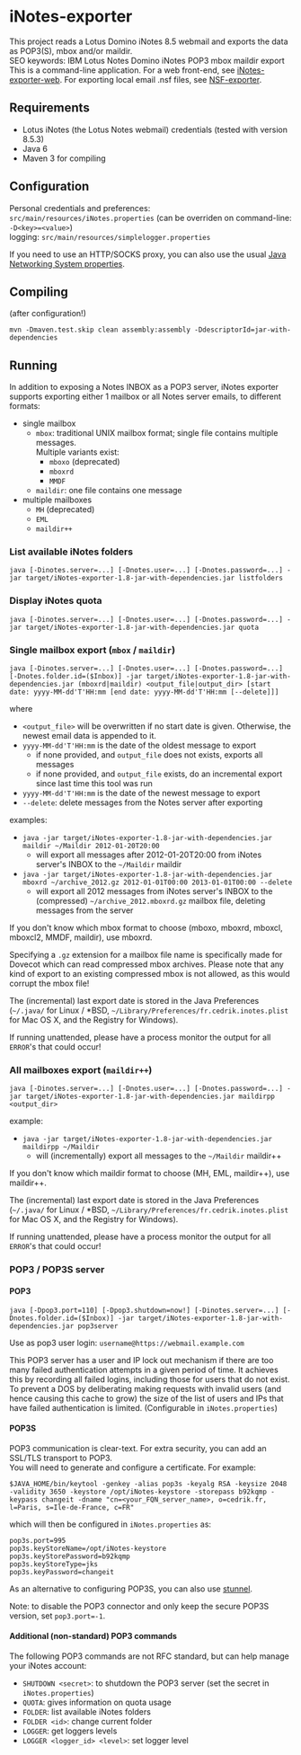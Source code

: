 iNotes-exporter
===============

This project reads a Lotus Domino iNotes 8.5 webmail and exports the data as POP3(S), mbox and/or maildir.  
SEO keywords: IBM Lotus Notes Domino iNotes POP3 mbox maildir export  
This is a command-line application. For a web front-end, see [iNotes-exporter-web](https://github.com/javabean/iNotes-exporter-web). For exporting local email .nsf files, see [NSF-exporter](https://github.com/javabean/NSF-exporter).

Requirements
------------
* Lotus iNotes (the Lotus Notes webmail) credentials (tested with version 8.5.3)
* Java 6
* Maven 3 for compiling

Configuration
-------------
Personal credentials and preferences: `src/main/resources/iNotes.properties` (can be overriden on command-line: `-D<key>=<value>`)  
logging: `src/main/resources/simplelogger.properties`

If you need to use an HTTP/SOCKS proxy, you can also use the usual [Java Networking System properties](http://docs.oracle.com/javase/7/docs/api/java/net/doc-files/net-properties.html "JavaDoc: Networking Properties").

Compiling
---------
(after configuration!)

	mvn -Dmaven.test.skip clean assembly:assembly -DdescriptorId=jar-with-dependencies

Running
-------

In addition to exposing a Notes INBOX as a POP3 server, iNotes exporter supports exporting either 1 mailbox or all Notes server emails, to different formats:

* single mailbox
	* `mbox`: traditional UNIX mailbox format; single file contains multiple messages.  
		Multiple variants exist:
		* `mboxo` (deprecated)
		* `mboxrd`
		* `MMDF`
	* `maildir`: one file contains one message
* multiple mailboxes
	* `MH` (deprecated)
	* `EML`
	* `maildir++`

### List available iNotes folders

	java [-Dinotes.server=...] [-Dnotes.user=...] [-Dnotes.password=...] -jar target/iNotes-exporter-1.8-jar-with-dependencies.jar listfolders

### Display iNotes quota

	java [-Dinotes.server=...] [-Dnotes.user=...] [-Dnotes.password=...] -jar target/iNotes-exporter-1.8-jar-with-dependencies.jar quota

### Single mailbox export (`mbox` / `maildir`)

	java [-Dinotes.server=...] [-Dnotes.user=...] [-Dnotes.password=...] [-Dnotes.folder.id=($Inbox)] -jar target/iNotes-exporter-1.8-jar-with-dependencies.jar (mboxrd|maildir) <output_file|output_dir> [start date: yyyy-MM-dd'T'HH:mm [end date: yyyy-MM-dd'T'HH:mm [--delete]]]

where

* `<output_file>` will be overwritten if no start date is given. Otherwise, the newest email data is appended to it.
* `yyyy-MM-dd'T'HH:mm` is the date of the oldest message to export
	* if none provided, and `output_file` does not exists, exports all messages
	* if none provided, and `output_file` exists, do an incremental export since last time this tool was run
* `yyyy-MM-dd'T'HH:mm` is the date of the newest message to export
* `--delete`: delete messages from the Notes server after exporting

examples:

* `java -jar target/iNotes-exporter-1.8-jar-with-dependencies.jar maildir ~/Maildir 2012-01-20T20:00`
	* will export all messages after 2012-01-20T20:00 from iNotes server's INBOX to the `~/Maildir` maildir
* `java -jar target/iNotes-exporter-1.8-jar-with-dependencies.jar mboxrd ~/archive_2012.gz 2012-01-01T00:00 2013-01-01T00:00 --delete`
	* will export all 2012 messages from iNotes server's INBOX to the (compressed) `~/archive_2012.mboxrd.gz` mailbox file, deleting messages from the server

If you don't know which mbox format to choose (mboxo, mboxrd, mboxcl, mboxcl2, MMDF, maildir), use mboxrd.

Specifying a `.gz` extension for a mailbox file name is specifically made for Dovecot which can read compressed mbox archives.
Please note that any kind of export to an existing compressed mbox is not allowed, as this would corrupt the mbox file!

The (incremental) last export date is stored in the Java Preferences (`~/.java/` for Linux / *BSD, `~/Library/Preferences/fr.cedrik.inotes.plist` for Mac OS X, and the Registry for Windows).

If running unattended, please have a process monitor the output for all `ERROR`'s that could occur!

### All mailboxes export (`maildir++`)

	java [-Dinotes.server=...] [-Dnotes.user=...] [-Dnotes.password=...] -jar target/iNotes-exporter-1.8-jar-with-dependencies.jar maildirpp <output_dir>

example:

* `java -jar target/iNotes-exporter-1.8-jar-with-dependencies.jar maildirpp ~/Maildir`
	* will (incrementally) export all messages to the `~/Maildir` maildir++

If you don't know which maildir format to choose (MH, EML, maildir++), use maildir++.

The (incremental) last export date is stored in the Java Preferences (`~/.java/` for Linux / *BSD, `~/Library/Preferences/fr.cedrik.inotes.plist` for Mac OS X, and the Registry for Windows).

If running unattended, please have a process monitor the output for all `ERROR`'s that could occur!

### POP3 / POP3S server

#### POP3

	java [-Dpop3.port=110] [-Dpop3.shutdown=now!] [-Dinotes.server=...] [-Dnotes.folder.id=($Inbox)] -jar target/iNotes-exporter-1.8-jar-with-dependencies.jar pop3server

Use as pop3 user login: `username@https://webmail.example.com`

This POP3 server has a user and IP lock out mechanism if there are too many failed authentication attempts in a given period of time. It achieves this by recording all failed logins, including those for users that do not exist. To prevent a DOS by deliberating making requests with invalid users (and hence causing this cache to grow) the size of the list of users and IPs that have failed authentication is limited. (Configurable in `iNotes.properties`)

#### POP3S

POP3 communication is clear-text. For extra security, you can add an SSL/TLS transport to POP3.  
You will need to generate and configure a certificate. For example:

	$JAVA_HOME/bin/keytool -genkey -alias pop3s -keyalg RSA -keysize 2048 -validity 3650 -keystore /opt/iNotes-keystore -storepass b92kqmp -keypass changeit -dname "cn=<your_FQN_server_name>, o=cedrik.fr, l=Paris, s=Ile-de-France, c=FR"

which will then be configured in `iNotes.properties` as:

	pop3s.port=995
	pop3s.keyStoreName=/opt/iNotes-keystore
	pop3s.keyStorePassword=b92kqmp
	pop3s.keyStoreType=jks
	pop3s.keyPassword=changeit

As an alternative to configuring POP3S, you can also use [stunnel](http://www.stunnel.org/).

Note: to disable the POP3 connector and only keep the secure POP3S version, set `pop3.port=-1`.

#### Additional (non-standard) POP3 commands

The following POP3 commands are not RFC standard, but can help manage your iNotes account:

* `SHUTDOWN <secret>`: to shutdown the POP3 server (set the secret in `iNotes.properties`)
* `QUOTA`: gives information on quota usage
* `FOLDER`: list available iNotes folders
* `FOLDER <id>`: change current folder
* `LOGGER`: get loggers levels
* `LOGGER <logger_id> <level>`: set logger level
